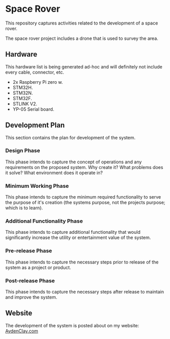 # Space Rover

This repository captures activities related to the development of a space rover.

The space rover project includes a drone that is used to survey the area.

## Hardware

This hardware list is being generated ad-hoc and will definitely not include every cable, connector, etc.

- 2x Raspberry Pi zero w.
- STM32H.
- STM32N.
- STM32F.
- STLINK V2.
- YP-05 Serial board.

## Development Plan

This section contains the plan for development of the system.

### Design Phase

This phase intends to capture the concept of operations and any requirements on the proposed system. Why create it? What problems does it solve? What environment does it operate in?

### Minimum Working Phase

This phase intends to capture the minimum required functionality to serve the purpose of it's creation (the systems purpose, not the projects purpose; which is to learn).

### Additional Functionality Phase

This phase intends to capture additional functionality that would significantly increase the utility or entertainment value of the system.

### Pre-release Phase

This phase intends to capture the necessary steps prior to release of the system as a project or product.

### Post-release Phase

This phase intends to capture the necessary steps after release to maintain and improve the system.

## Website

The development of the system is posted about on my website: [AydenClay.com](aydenclay.com)
